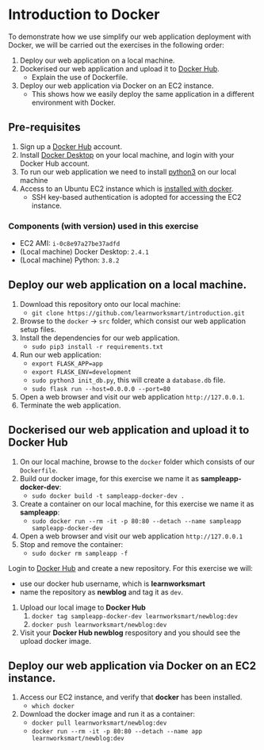 # Introduction to Docker 
To demonstrate how we use simplify our web application deployment with Docker, we will be carried out the exercises in the following order:  
1. Deploy our web application on a local machine. 
1. Dockerised our web application and upload it to [Docker Hub](https://hub.docker.com/). 
	* Explain the use of Dockerfile. 
1. Deploy our web application via Docker on an EC2 instance. 
	* This shows how we easily deploy the same application in a different environment with Docker. 

## Pre-requisites
1. Sign up a [Docker Hub](https://hub.docker.com/) account. 
1. Install [Docker Desktop](https://www.docker.com/products/docker-desktop) on your local machine, and login with your Docker Hub account.
1. To run our web application we need to install [python3](https://www.python.org/downloads/) on our local machine  
1. Access to an Ubuntu EC2 instance which is [installed with docker](https://docs.docker.com/engine/install/ubuntu/). 
	* SSH key-based authentication is adopted for accessing the EC2 instance.

### Components (with version) used in this exercise
* EC2 AMI: `i-0c8e97a27be37adfd`
* (Local machine) Docker Desktop: `2.4.1`
* (Local machine) Python: `3.8.2`

## Deploy our web application on a local machine.
1. Download this repository onto our local machine: 
	* `git clone https://github.com/learnworksmart/introduction.git`
1. Browse to the `docker` -> `src` folder, which consist our web application setup files. 
1. Install the dependencies for our web application. 
	* `sudo pip3 install -r requirements.txt` 
1. Run our web application:
	* `export FLASK_APP=app`
	* `export FLASK_ENV=development`
	* `sudo python3 init_db.py`, this will create a `database.db` file. 
	* `sudo flask run --host=0.0.0.0 --port=80`
1. Open a web browser and visit our web application `http://127.0.0.1`.
1. Terminate the web application.  

## Dockerised our web application and upload it to **Docker Hub**
1. On our local machine, browse to the `docker` folder which consists of our `Dockerfile`. 
1. Build our docker image, for this exercise we name it as **sampleapp-docker-dev**:
	* `sudo docker build -t sampleapp-docker-dev .`
1. Create a container on our local machine, for this exercise we name it as **sampleapp**:
	* `sudo docker run --rm -it -p 80:80 --detach --name sampleapp sampleapp-docker-dev`
1. Open a web browser and visit our web application `http://127.0.0.1`
1. Stop and remove the container: 
	* `sudo docker rm sampleapp -f`

Login to [Docker Hub](https://hub.docker.com/) and create a new repository. For this exercise we will:
* use our docker hub username, which is **learnworksmart**
* name the repository as **newblog** and tag it as `dev`.
1. Upload our local image to **Docker Hub**
	1. `docker tag sampleapp-docker-dev learnworksmart/newblog:dev`
	1. `docker push learnworksmart/newblog:dev`
1. Visit your **Docker Hub newblog** respository and you should see the upload docker image. 

## Deploy our web application via Docker on an EC2 instance.
1. Access our EC2 instance, and verify that **docker** has been installed. 
	* `which docker`
1. Download the docker image and run it as a container: 
	* `docker pull learnworksmart/newblog:dev`
	* `docker run --rm -it -p 80:80 --detach --name app learnworksmart/newblog:dev` 
